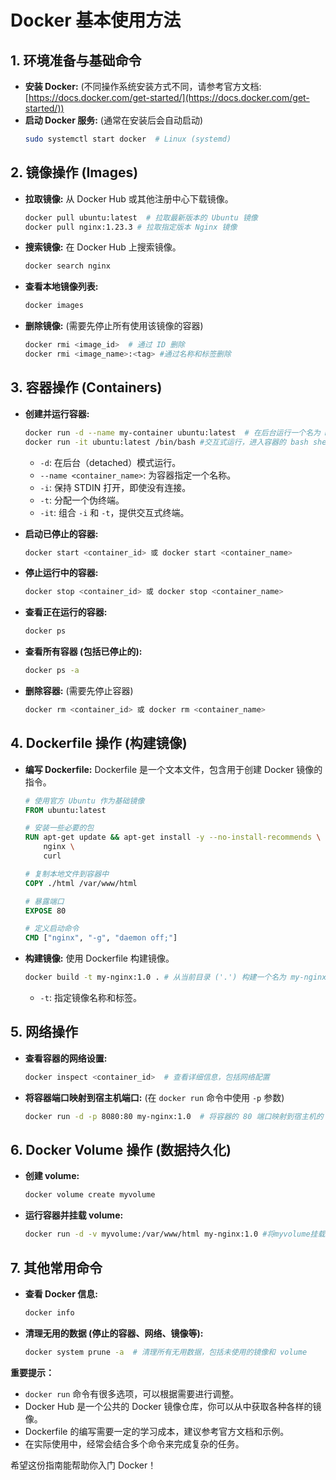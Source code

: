 # Docker 基本使用方法

## 1. 环境准备与基础命令

*   **安装 Docker:** (不同操作系统安装方式不同，请参考官方文档: [https://docs.docker.com/get-started/](https://docs.docker.com/get-started/))
*   **启动 Docker 服务:** (通常在安装后会自动启动)
    ```bash
    sudo systemctl start docker  # Linux (systemd)
    ```

## 2. 镜像操作 (Images)

*   **拉取镜像:** 从 Docker Hub 或其他注册中心下载镜像。
    ```bash
    docker pull ubuntu:latest  # 拉取最新版本的 Ubuntu 镜像
    docker pull nginx:1.23.3 # 拉取指定版本 Nginx 镜像
    ```
*   **搜索镜像:** 在 Docker Hub 上搜索镜像。
    ```bash
    docker search nginx
    ```
*   **查看本地镜像列表:**
    ```bash
    docker images
    ```
*   **删除镜像:**  (需要先停止所有使用该镜像的容器)
    ```bash
    docker rmi <image_id>  # 通过 ID 删除
    docker rmi <image_name>:<tag> #通过名称和标签删除
    ```

## 3. 容器操作 (Containers)

*   **创建并运行容器:**
    ```bash
    docker run -d --name my-container ubuntu:latest  # 在后台运行一个名为 my-container 的 Ubuntu 容器
    docker run -it ubuntu:latest /bin/bash #交互式运行，进入容器的 bash shell
    ```

    *   `-d`:  在后台（detached）模式运行。
    *   `--name <container_name>`: 为容器指定一个名称。
    *   `-i`: 保持 STDIN 打开，即使没有连接。
    *   `-t`: 分配一个伪终端。
    *   `-it`:  组合 `-i` 和 `-t`，提供交互式终端。

*   **启动已停止的容器:**
    ```bash
    docker start <container_id> 或 docker start <container_name>
    ```
*   **停止运行中的容器:**
    ```bash
    docker stop <container_id> 或 docker stop <container_name>
    ```

*   **查看正在运行的容器:**
    ```bash
    docker ps
    ```
*   **查看所有容器 (包括已停止的):**
    ```bash
    docker ps -a
    ```
*   **删除容器:**  (需要先停止容器)
    ```bash
    docker rm <container_id> 或 docker rm <container_name>
    ```

## 4. Dockerfile 操作 (构建镜像)

*   **编写 Dockerfile:**  Dockerfile 是一个文本文件，包含用于创建 Docker 镜像的指令。
    ```dockerfile
    # 使用官方 Ubuntu 作为基础镜像
    FROM ubuntu:latest

    # 安装一些必要的包
    RUN apt-get update && apt-get install -y --no-install-recommends \
        nginx \
        curl

    # 复制本地文件到容器中
    COPY ./html /var/www/html

    # 暴露端口
    EXPOSE 80

    # 定义启动命令
    CMD ["nginx", "-g", "daemon off;"]
    ```

*   **构建镜像:**  使用 Dockerfile 构建镜像。
    ```bash
    docker build -t my-nginx:1.0 . # 从当前目录 ('.') 构建一个名为 my-nginx:1.0 的镜像
    ```
    * `-t`: 指定镜像名称和标签。

## 5. 网络操作

*   **查看容器的网络设置:**
    ```bash
    docker inspect <container_id>  # 查看详细信息，包括网络配置
    ```
*   **将容器端口映射到宿主机端口:** (在 `docker run` 命令中使用 `-p` 参数)
    ```bash
    docker run -d -p 8080:80 my-nginx:1.0  # 将容器的 80 端口映射到宿主机的 8080 端口
    ```

## 6. Docker Volume 操作 (数据持久化)

*   **创建 volume:**
    ```bash
    docker volume create myvolume
    ```
*   **运行容器并挂载 volume:**
    ```bash
    docker run -d -v myvolume:/var/www/html my-nginx:1.0 #将myvolume挂载到容器的/var/www/html目录
    ```

## 7. 其他常用命令

*   **查看 Docker 信息:**
    ```bash
    docker info
    ```
*   **清理无用的数据 (停止的容器、网络、镜像等):**
    ```bash
    docker system prune -a  # 清理所有无用数据，包括未使用的镜像和 volume
    ```

**重要提示：**

*   `docker run` 命令有很多选项，可以根据需要进行调整。
*   Docker Hub 是一个公共的 Docker 镜像仓库，你可以从中获取各种各样的镜像。
*   Dockerfile 的编写需要一定的学习成本，建议参考官方文档和示例。
*  在实际使用中，经常会结合多个命令来完成复杂的任务。

希望这份指南能帮助你入门 Docker！
